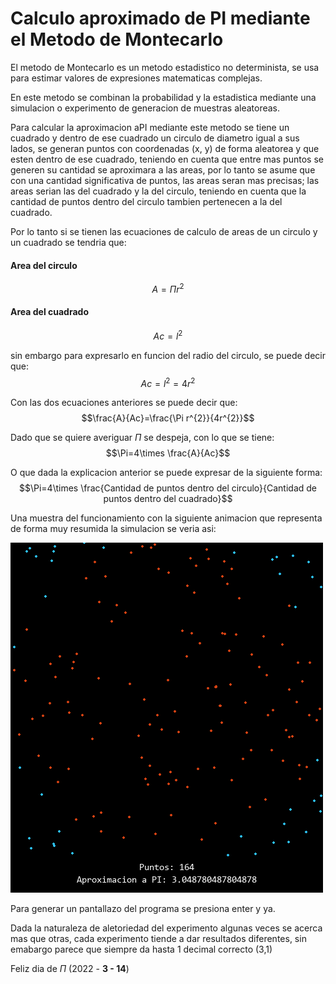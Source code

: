 # Calculo aproximado de PI mediante el Metodo de Montecarlo

El metodo de Montecarlo es un metodo estadistico no determinista, se usa para estimar valores de expresiones matematicas complejas.

En este metodo se combinan la probabilidad y la estadistica mediante una simulacion o experimento de generacion de muestras aleatoreas.

Para calcular la aproximacion aPI mediante este metodo se tiene un cuadrado y dentro de ese cuadrado un circulo de diametro igual a sus lados, se generan puntos con coordenadas (x, y) de forma aleatorea y que esten dentro de ese cuadrado, teniendo en cuenta que entre mas puntos se generen su cantidad se aproximara a las areas, por lo tanto se asume que con una cantidad significativa de puntos, las areas seran mas precisas; las areas serian las del cuadrado y la del circulo, teniendo en cuenta que la cantidad de puntos dentro del circulo tambien pertenecen a la del cuadrado.

Por lo tanto si se tienen las ecuaciones de calculo de areas de un circulo y un cuadrado se tendria que:

#### Area del circulo
$$A=\Pi r^{2}$$

#### Area del cuadrado
$$Ac=l^{2}$$

sin embargo para expresarlo en funcion del radio del circulo, se puede decir que:
$$Ac=l^{2}=4r^{2}$$

Con las dos ecuaciones anteriores se puede decir que:
$$\frac{A}{Ac}=\frac{\Pi r^{2}}{4r^{2}}$$

Dado que se quiere averiguar $\Pi$ se despeja, con lo que se tiene:
$$\Pi=4\times \frac{A}{Ac}$$

O que dada la explicacion anterior se puede expresar de la siguiente forma:
$$\Pi=4\times \frac{Cantidad de puntos dentro del circulo}{Cantidad de puntos dentro del cuadrado}$$

Una muestra del funcionamiento con la siguiente animacion que representa de forma muy resumida la simulacion se veria asi:

![](anim.gif)

Para generar un pantallazo del programa se presiona enter y ya.

Dada la naturaleza de aletoriedad del experimento algunas veces se acerca mas que otras, cada experimento tiende a dar resultados diferentes, sin emabargo parece que siempre da hasta 1 decimal correcto (3,1)

Feliz dia de $\Pi$ (2022 - **3 - 14**)
